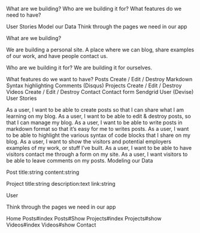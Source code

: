 
What are we building?
Who are we building it for?
What features do we need to have?

User Stories
Model our Data
Think through the pages we need in our app


What are we building? 

We are building a personal site. A place where we can blog, share examples of our work, and have people contact us.

Who are we building it for? 
We are building it for ourselves.

What features do we want to have?
Posts
Create / Edit / Destroy
Markdown
Syntax highlighting
Comments (Disqus)
Projects
Create / Edit / Destroy
Videos
Create / Edit / Destroy
Contact
Contact form
Sendgrid
User (Devise)
User Stories


As a user, I want to be able to create posts so that I can share what I am learning on my blog.
As a user, I want to be able to edit & destroy posts, so that I can manage my blog.
As a user, I want to be able to write posts in markdown format so that it’s easy for me to writes posts.
As a user, I want to be able to highlight the various syntax of code blocks that I share on my blog.
As a user, I want to show the visitors and potential employers examples of my work, or stuff I’ve built.
As a user, I want to be able to have visitors contact me through a form on my site.
As a user, I want visitors to be able to leave comments on my posts.
Modeling our Data

Post title:string content:string

Project title:string description:text link:string

User

Think through the pages we need in our app

Home
Posts#index
Posts#Show
Projects#index
Projects#show
Videos#index
Videos#show
Contact